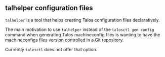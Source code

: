 ## talhelper configuration files

`talhelper` is a tool that helps creating Talos configuration files declaratively.

The main motivation to use `talhelper` instead of the `talosctl gen config` command when generating Talos machineconfig files is wanting to have the machineconfigs files version controlled in a Git repository. 

Currently `talosctl` does not offer that option.
